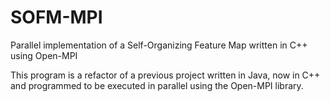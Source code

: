 # SOFM-MPI
Parallel implementation of a Self-Organizing Feature Map written in C++ using Open-MPI

This program is a refactor of a previous project written in Java, now in C++ and programmed to be executed in parallel using the Open-MPI library.
